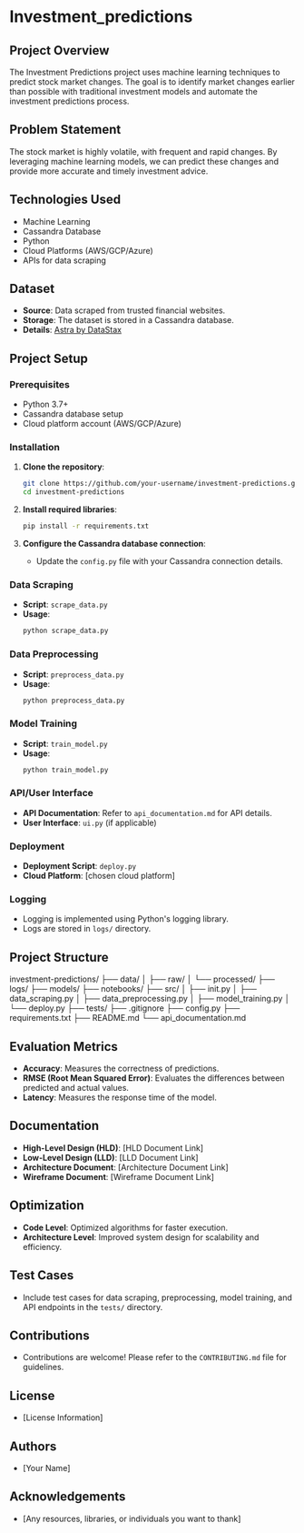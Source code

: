 # Investment_predictions


## Project Overview
The Investment Predictions project uses machine learning techniques to predict stock market changes. The goal is to identify market changes earlier than possible with traditional investment models and automate the investment predictions process.

## Problem Statement
The stock market is highly volatile, with frequent and rapid changes. By leveraging machine learning models, we can predict these changes and provide more accurate and timely investment advice.

## Technologies Used
- Machine Learning
- Cassandra Database
- Python
- Cloud Platforms (AWS/GCP/Azure)
- APIs for data scraping

## Dataset
- **Source**: Data scraped from trusted financial websites.
- **Storage**: The dataset is stored in a Cassandra database.
- **Details**: [Astra by DataStax](https://astra.dev/ineuron)

## Project Setup

### Prerequisites
- Python 3.7+
- Cassandra database setup
- Cloud platform account (AWS/GCP/Azure)

### Installation
1. **Clone the repository**:
    ```bash
    git clone https://github.com/your-username/investment-predictions.git
    cd investment-predictions
    ```

2. **Install required libraries**:
    ```bash
    pip install -r requirements.txt
    ```

3. **Configure the Cassandra database connection**:
    - Update the `config.py` file with your Cassandra connection details.

### Data Scraping
- **Script**: `scrape_data.py`
- **Usage**: 
    ```bash
    python scrape_data.py
    ```

### Data Preprocessing
- **Script**: `preprocess_data.py`
- **Usage**:
    ```bash
    python preprocess_data.py
    ```

### Model Training
- **Script**: `train_model.py`
- **Usage**:
    ```bash
    python train_model.py
    ```

### API/User Interface
- **API Documentation**: Refer to `api_documentation.md` for API details.
- **User Interface**: `ui.py` (if applicable)

### Deployment
- **Deployment Script**: `deploy.py`
- **Cloud Platform**: [chosen cloud platform]

### Logging
- Logging is implemented using Python's logging library.
- Logs are stored in `logs/` directory.

## Project Structure
investment-predictions/
├── data/
│ ├── raw/
│ └── processed/
├── logs/
├── models/
├── notebooks/
├── src/
│ ├── init.py
│ ├── data_scraping.py
│ ├── data_preprocessing.py
│ ├── model_training.py
│ └── deploy.py
├── tests/
├── .gitignore
├── config.py
├── requirements.txt
├── README.md
└── api_documentation.md

## Evaluation Metrics
- **Accuracy**: Measures the correctness of predictions.
- **RMSE (Root Mean Squared Error)**: Evaluates the differences between predicted and actual values.
- **Latency**: Measures the response time of the model.

## Documentation
- **High-Level Design (HLD)**: [HLD Document Link]
- **Low-Level Design (LLD)**: [LLD Document Link]
- **Architecture Document**: [Architecture Document Link]
- **Wireframe Document**: [Wireframe Document Link]

## Optimization
- **Code Level**: Optimized algorithms for faster execution.
- **Architecture Level**: Improved system design for scalability and efficiency.

## Test Cases
- Include test cases for data scraping, preprocessing, model training, and API endpoints in the `tests/` directory.

## Contributions
- Contributions are welcome! Please refer to the `CONTRIBUTING.md` file for guidelines.

## License
- [License Information]

## Authors
- [Your Name]

## Acknowledgements
- [Any resources, libraries, or individuals you want to thank]
